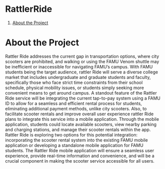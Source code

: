 # RattlerRide

1. [About the Project](#about-the-project)

# About the Project
Rattler Ride addresses the current gap in transportation options, where city scooters are prohibited, and walking or using the FAMU Venom shuttle may be inefficient or inaccessible for navigating FAMU’s campus. With FAMU students being the target audience, rattler Ride will serve a diverse college market that includes undergraduate and graduate students and faculty, specifically those who face strict time constraints from their school schedule, physical mobility issues, or students simply seeking more convenient means to get around campus. A standout feature of the Rattler Ride service will be integrating the current tap-to-pay system using a FAMU ID to allow for a seamless and efficient rental process for students, eliminating additional payment methods, unlike city scooters. Also, to facilitate scooter rentals and improve overall user experience rattler Ride plans to integrate this service into a mobile application. Through the mobile application, students could locate available scooters, view nearby parking and charging stations, and manage their scooter rentals within the app. Rattler Ride is exploring two options for this potential integration: incorporating the scooter rental system into the existing FAMU mobile application or developing a standalone mobile application for FAMU students. The Rattler Ride mobile application will ensure a seamless user experience, provide real-time information and convenience, and will be a crucial component in making the scooter service accessible for all users.
